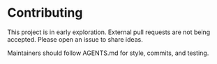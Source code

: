 # Contributing

This project is in early exploration. External pull requests are not being accepted. Please open an issue to share ideas.

Maintainers should follow AGENTS.md for style, commits, and testing.

